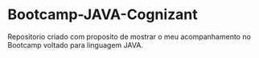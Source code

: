 # Bootcamp-JAVA-Cognizant
Repositorio criado com proposito de mostrar o meu acompanhamento no Bootcamp voltado para linguagem JAVA.
